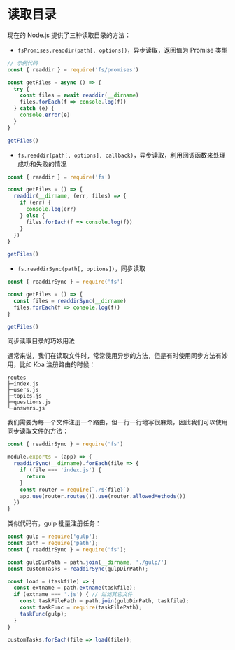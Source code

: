 # 读取目录

现在的 Node.js 提供了三种读取目录的方法：

- `fsPromises.readdir(path[, options])`，异步读取，返回值为 Promise 类型

```js
// 示例代码
const { readdir } = require('fs/promises')

const getFiles = async () => {
  try {
    const files = await readdir(__dirname)
    files.forEach(f => console.log(f))
  } catch (e) {
    console.error(e)
  }
}

getFiles()
```

- `fs.readdir(path[, options], callback)`，异步读取，利用回调函数来处理成功和失败的情况

```js
const { readdir } = require('fs')

const getFiles = () => {
  readdir(__dirname, (err, files) => {
    if (err) {
      console.log(err)
    } else {
      files.forEach(f => console.log(f))
    }
  })
}

getFiles()
```

- `fs.readdirSync(path[, options])`，同步读取

```js
const { readdirSync } = require('fs')

const getFiles = () => {
  const files = readdirSync(__dirname)
  files.forEach(f => console.log(f))
}

getFiles()
```

同步读取目录的巧妙用法

通常来说，我们在读取文件时，常常使用异步的方法，但是有时使用同步方法有妙用，比如 Koa 注册路由的时候：

```
routes
├─index.js
├─users.js
├─topics.js
├─questions.js
└─answers.js
```

我们需要为每一个文件注册一个路由，但一行一行地写很麻烦，因此我们可以使用同步读取文件的方法：

```js
const { readdirSync } = require('fs')

module.exports = (app) => {
  readdirSync(__dirname).forEach(file => {
    if (file === 'index.js') {
      return
    }
    const router = require(`./${file}`)
    app.use(router.routes()).use(router.allowedMethods())
  })
}
```

类似代码有，gulp 批量注册任务：

```js
const gulp = require('gulp');
const path = require('path');
const { readdirSync } = require('fs');

const gulpDirPath = path.join(__dirname, './gulp/')
const customTasks = readdirSync(gulpDirPath);

const load = (taskfile) => {
  const extname = path.extname(taskfile);
  if (extname === '.js') { // 过滤其它文件
    const taskFilePath = path.join(gulpDirPath, taskfile);
    const taskFunc = require(taskFilePath);
    taskFunc(gulp);
  }
}

customTasks.forEach(file => load(file));
```